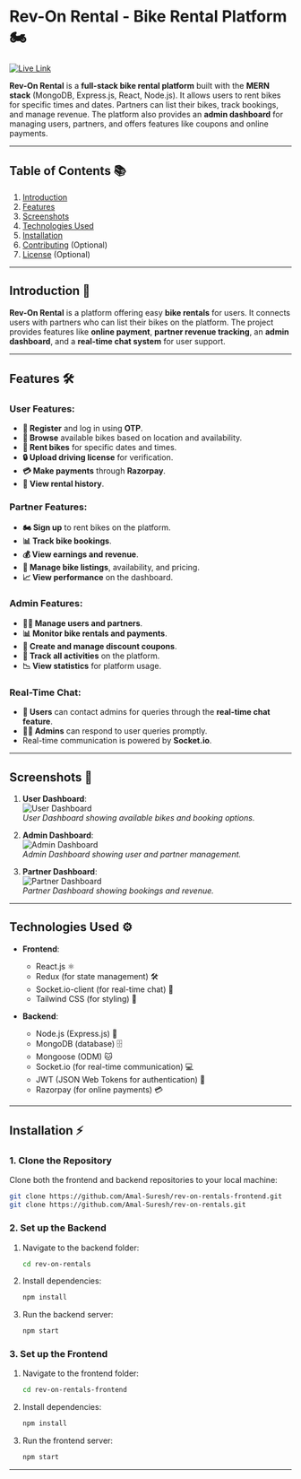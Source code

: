 # **Rev-On Rental - Bike Rental Platform** 🏍️

[![Live Link](https://img.shields.io/badge/Live%20Link-Click%20Here-brightgreen)](https://rev-on-rentals.vercel.app/)

**Rev-On Rental** is a **full-stack bike rental platform** built with the **MERN stack** (MongoDB, Express.js, React, Node.js). It allows users to rent bikes for specific times and dates. Partners can list their bikes, track bookings, and manage revenue. The platform also provides an **admin dashboard** for managing users, partners, and offers features like coupons and online payments.

---

## **Table of Contents** 📚

1. [Introduction](#introduction)  
2. [Features](#features)  
3. [Screenshots](#screenshots)  
4. [Technologies Used](#technologies-used)  
5. [Installation](#installation)  
6. [Contributing](#contributing) (Optional)  
7. [License](#license) (Optional)  

---

## **Introduction** 📖

**Rev-On Rental** is a platform offering easy **bike rentals** for users. It connects users with partners who can list their bikes on the platform. The project provides features like **online payment**, **partner revenue tracking**, an **admin dashboard**, and a **real-time chat system** for user support.

---

## **Features** 🛠️

### **User Features:**
- **🚶 Register** and log in using **OTP**.
- **🚴 Browse** available bikes based on location and availability.
- **📅 Rent bikes** for specific dates and times.
- **🔒 Upload driving license** for verification.
- **💳 Make payments** through **Razorpay**.
- **📝 View rental history**.

### **Partner Features:**
- **🏍️ Sign up** to rent bikes on the platform.
- **📊 Track bike bookings**.
- **💰 View earnings and revenue**.
- **🔧 Manage bike listings**, availability, and pricing.
- **📈 View performance** on the dashboard.

### **Admin Features:**
- **👩‍💼 Manage users and partners**.
- **📊 Monitor bike rentals and payments**.
- **🎫 Create and manage discount coupons**.
- **📑 Track all activities** on the platform.
- **📉 View statistics** for platform usage.

### **Real-Time Chat:**
- **💬 Users** can contact admins for queries through the **real-time chat feature**.
- **👨‍💼 Admins** can respond to user queries promptly.
- Real-time communication is powered by **Socket.io**.

---

## **Screenshots** 📸

1. **User Dashboard**:  
   ![User Dashboard](./screenshots/user-dashboard.png)  
   *User Dashboard showing available bikes and booking options.*

2. **Admin Dashboard**:  
   ![Admin Dashboard](./screenshots/admin-dashboard.png)  
   *Admin Dashboard showing user and partner management.*

3. **Partner Dashboard**:  
   ![Partner Dashboard](./screenshots/partner-dashboard.png)  
   *Partner Dashboard showing bookings and revenue.*

---

## **Technologies Used** ⚙️

- **Frontend**:
  - React.js ⚛️
  - Redux (for state management) 🛠️
  - Socket.io-client (for real-time chat) 💬
  - Tailwind CSS (for styling) 🌟

- **Backend**:
  - Node.js (Express.js) 🚀
  - MongoDB (database) 🗄️
  - Mongoose (ODM) 🐱
  - Socket.io (for real-time communication) 💻
  - JWT (JSON Web Tokens for authentication) 🔑
  - Razorpay (for online payments) 💳

---

## **Installation** ⚡

### **1. Clone the Repository**

Clone both the frontend and backend repositories to your local machine:

```bash
git clone https://github.com/Amal-Suresh/rev-on-rentals-frontend.git
git clone https://github.com/Amal-Suresh/rev-on-rentals.git
```

### **2. Set up the Backend**

1. Navigate to the backend folder:
   ```bash
   cd rev-on-rentals
   ```

2. Install dependencies:
   ```bash
   npm install
   ```


3. Run the backend server:
   ```bash
   npm start
   ```

### **3. Set up the Frontend**

1. Navigate to the frontend folder:
   ```bash
   cd rev-on-rentals-frontend
   ```

2. Install dependencies:
   ```bash
   npm install
   ```


3. Run the frontend server:
   ```bash
   npm start
   ```

---
